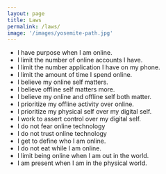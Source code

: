 ```yaml
---
layout: page
title: Laws
permalink: /laws/
image: '/images/yosemite-path.jpg'
---
```


- I have purpose when I am online.
- I limit the number of online accounts I have.
- I limit the number application I have on my phone.
- I limit the amount of time I spend online.
- I believe my online self matters.
- I believe offline self matters more.
- I believe my online and offline self both matter.
- I prioritize my offline activity over online.
- I prioritize my physical self over my digital self.
- I work to assert control over my digital self.
- I do not fear online technology
- I do not trust online technology
- I get to define who I am online.
- I do not eat while I am online.
- I limit being online when I am out in the world.
- I am present when I am in the physical world.
